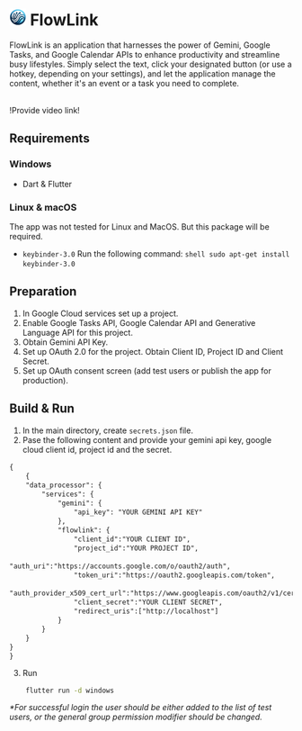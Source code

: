 <h1>
  <img src="assets/flowlink_logo.png" alt="FlowLink Logo" width="30" height="30">
  FlowLink
</h1>

FlowLink is an application that harnesses the power of Gemini, Google Tasks, and Google Calendar APIs to enhance productivity and streamline busy lifestyles. Simply select the text, click your designated button (or use a hotkey, depending on your settings), and let the application manage the content, whether it's an event or a task you need to complete.

<br>
!Provide video link!
<br>

## Requirements
### Windows
- Dart & Flutter

### Linux & macOS
The app was not tested for Linux and MacOS. But this package will be required.
- `keybinder-3.0`
Run the following command:
```shell sudo apt-get install keybinder-3.0```

## Preparation
1. In Google Cloud services set up a project.
2. Enable Google Tasks API, Google Calendar API and Generative Language API for this project.
3. Obtain Gemini API Key.
4. Set up OAuth 2.0 for the project. Obtain Client ID, Project ID and Client Secret.
5. Set up OAuth consent screen (add test users or publish the app for production).

## Build & Run
1. In the main directory, create `secrets.json` file.
2. Pase the following content and provide your gemini api key, google cloud client id, project id and the secret.
```
{
    {   
    "data_processor": {
        "services": {
            "gemini": {
                "api_key": "YOUR GEMINI API KEY"
            },
            "flowlink": {
                "client_id":"YOUR CLIENT ID",
                "project_id":"YOUR PROJECT ID",
                "auth_uri":"https://accounts.google.com/o/oauth2/auth",
                "token_uri":"https://oauth2.googleapis.com/token",
                "auth_provider_x509_cert_url":"https://www.googleapis.com/oauth2/v1/certs",
                "client_secret":"YOUR CLIENT SECRET",
                "redirect_uris":["http://localhost"]
            }
        }
    }
}
}
```

3. Run

```bash
    flutter run -d windows
```

_*For successful login the user should be either added to the list of test users, or the general group permission modifier should be changed._

